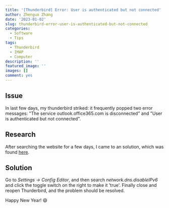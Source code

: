 ```yaml
---
title: '[Thunderbird] Error: User is authenticated but not connected'
author: Zhenguo Zhang
date: '2023-01-02'
slug: thunderbird-error-user-is-authenticated-but-not-connected
categories:
  - Software
  - Tips
tags:
  - Thunderbird
  - IMAP
  - Computer
description: ''
featured_image: ''
images: []
comment: yes
---
```


## Issue

In last few days, my thunderbird striked: it frequently popped two error
messages: "The service outlook.office365.com is disconnected" and "User
is authenticated but not connected".

## Research

After searching the website for a few days, I came to an solution, which
was found [here](https://answers.microsoft.com/en-us/outlook_com/forum/all/thunderbird-imap-responded-user-is-authenticated/062a82f6-e678-4462-88b7-dd6cc318386f).

## Solution

Go to *Settings -> Config Editor*, and then search
*network.dns.disableIPv6* and click the toggle switch
on the right to make it 'true'. Finally close and
reopen Thurderbird, and the problem should be resolved.

Happy New Year! :smile:

